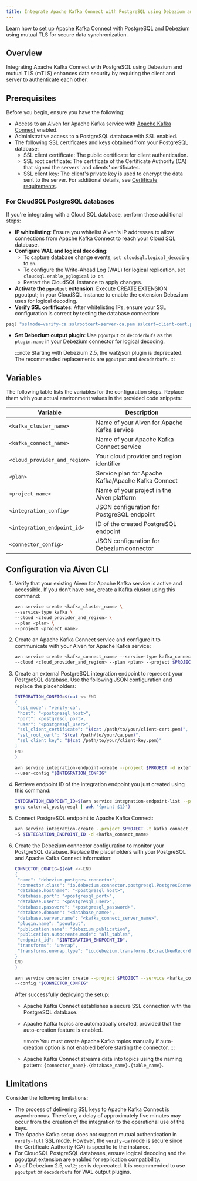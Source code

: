 ```yaml
---
title: Integrate Apache Kafka Connect with PostgreSQL using Debezium and mutual TLS
---
```


Learn how to set up Apache Kafka Connect with PostgreSQL and Debezium using mutual TLS for secure data synchronization.

## Overview

Integrating Apache Kafka Connect with PostgreSQL using Debezium and mutual TLS (mTLS)
enhances data security by requiring the client and server to authenticate each other.

## Prerequisites

Before you begin, ensure you have the following:

- Access to an Aiven for Apache Kafka service with
[Apache Kafka Connect](/docs/products/kafka/kafka-connect/howto/enable-connect)
enabled.
- Administrative access to a PostgreSQL database with SSL enabled.
- The following SSL certificates and keys obtained from your PostgreSQL database:
  - SSL client certificate: The public certificate for client authentication.
  - SSL root certificate: The certificate of the Certificate Authority (CA) that signed
  the servers' and clients' certificates.
  - SSL client key: The client's private key is used to encrypt the data sent to the
  server.
  For additional details, see
  [Certificate requirements](/docs/platform/concepts/tls-ssl-certificates#certificate-requirements).

### For CloudSQL PostgreSQL databases

If you're integrating with a Cloud SQL database, perform these additional steps:

- **IP whitelisting**: Ensure you whitelist Aiven's IP addresses to allow connections
   from Apache Kafka Connect to reach your Cloud SQL database.
- **Configure WAL and logical decoding**:
  - To capture database change events, `set cloudsql.logical_decoding` to `on`.
  - To configure the Write-Ahead Log (WAL) for logical replication, set
    `cloudsql.enable_pglogical` to` on`.
  - Restart the CloudSQL instance to apply changes.
- **Activate the `pgoutput` extension**: Execute CREATE EXTENSION pgoutput; in your
  CloudSQL instance to enable the extension Debezium uses for logical decoding.
- **Verify SSL certificates**: After whitelisting IPs, ensure your SSL configuration is
  correct by testing the database connection:

```bash
psql "sslmode=verify-ca sslrootcert=server-ca.pem sslcert=client-cert.pem sslkey=client-key.pem hostaddr=<YOUR_IP_ADDRESS> port=5432 user=<YOUR_USER> dbname=<YOUR_DB_NAME>"
```

- **Set Debezium output plugin**: Use `pgoutput` or `decoderbufs` as the `plugin.name` in
  your Debezium connector for logical decoding.

     :::note
     Starting with Debezium 2.5, the wal2json plugin is deprecated. The recommended
     replacements are `pgoutput` and `decoderbufs`.
     :::

## Variables

The following table lists the variables for the configuration steps. Replace them with
your actual environment values in the provided code snippets:

| Variable | Description |
|---|---|
| `<kafka_cluster_name>` | Name of your Aiven for Apache Kafka service |
| `<kafka_connect_name>` | Name of your Apache Kafka Connect service |
| `<cloud_provider_and_region>` | Your cloud provider and region identifier |
| `<plan>` | Service plan for Apache Kafka/Apache Kafka Connect |
| `<project_name>` | Name of your project in the Aiven platform |
| `<integration_config>` | JSON configuration for PostgreSQL endpoint |
| `<integration_endpoint_id>` | ID of the created PostgreSQL endpoint |
| `<connector_config>` | JSON configuration for Debezium connector |

## Configuration via Aiven CLI

1. Verify that your existing Aiven for Apache Kafka service is active and accessible.
   If you don’t have one, create a Kafka cluster using this command:

   ```bash
   avn service create <kafka_cluster_name> \
   --service-type kafka \
   --cloud <cloud_provider_and_region> \
   --plan <plan> \
   --project <project_name>
   ```

1. Create an Apache Kafka Connect service and configure it to communicate with your
Aiven for Apache Kafka service:

   ```bash
   avn service create <kafka_connect_name> --service-type kafka_connect \
   --cloud <cloud_provider_and_region> --plan <plan> --project $PROJECT
   ```

1. Create an external PostgreSQL integration endpoint to represent your PostgreSQL
database. Use the following JSON configuration and replace the placeholders:

   ```bash
   INTEGRATION_CONFIG=$(cat <<-END
   {
    "ssl_mode": "verify-ca",
    "host": "<postgresql_host>",
    "port": <postgresql_port>,
    "user": "<postgresql_user>",
    "ssl_client_certificate": "$(cat /path/to/your/client-cert.pem)",
    "ssl_root_cert": "$(cat /path/to/your/ca.pem)",
    "ssl_client_key": "$(cat /path/to/your/client-key.pem)"
   }
   END
   )

   avn service integration-endpoint-create --project $PROJECT -d external_postgresql \
   --user-config "$INTEGRATION_CONFIG"

   ```

1. Retrieve endpoint ID of the integration endpoint you just created using this command:

   ```bash
   INTEGRATION_ENDPOINT_ID=$(avn service integration-endpoint-list --project $PROJECT |
   grep external_postgresql | awk '{print $1}')
   ```

1. Connect PostgreSQL endpoint to Apache Kafka Connect:

   ```bash
   avn service integration-create --project $PROJECT -t kafka_connect_postgresql \
   -S $INTEGRATION_ENDPOINT_ID -d <kafka_connect_name>
   ```

1. Create the Debezium connector configuration to monitor your PostgreSQL database.
Replace the placeholders with your PostgreSQL and Apache Kafka Connect information:

   ```bash
   CONNECTOR_CONFIG=$(cat <<-END
   {
    "name": "debezium-postgres-connector",
    "connector.class": "io.debezium.connector.postgresql.PostgresConnector",
    "database.hostname": "<postgresql_host>",
    "database.port": "<postgresql_port>",
    "database.user": "<postgresql_user>",
    "database.password": "<postgresql_password>",
    "database.dbname": "<database_name>",
    "database.server.name": "<kafka_connect_server_name>",
    "plugin.name": "pgoutput",
    "publication.name": "debezium_publication",
    "publication.autocreate.mode": "all_tables",
    "endpoint_id": "$INTEGRATION_ENDPOINT_ID",
    "transforms": "unwrap",
    "transforms.unwrap.type": "io.debezium.transforms.ExtractNewRecordState"
   }
   END
   )

   avn service connector create --project $PROJECT --service <kafka_connect_name> \
   --config "$CONNECTOR_CONFIG"

   ```

   After successfully deploying the setup:

   - Apache Kafka Connect establishes a secure SSL connection with the PostgreSQL
database.
   - Apache Kafka topics are automatically created, provided that the auto-creation
feature is enabled.

     :::note
     You must create Apache Kafka topics manually if auto-creation option is
     not enabled before starting the connector.
     :::
   - Apache Kafka Connect streams data into topics using the naming
pattern: `{connector_name}.{database_name}.{table_name}`.

## Limitations

Consider the following limitations:

- The process of delivering SSL keys to Apache Kafka Connect is asynchronous.
Therefore, a delay of approximately five minutes may occur from the creation of
the integration to the operational use of the keys.
- The Apache Kafka setup does not support mutual authentication in `verify-full` SSL mode.
However, the `verify-ca` mode is secure since the Certificate Authority (CA) is
specific to the instance.
- For CloudSQL PostgreSQL databases, ensure logical decoding and the pgoutput extension
  are enabled for replication compatibility.
- As of Debezium 2.5, `wal2json` is deprecated. It is recommended to use `pgoutput` or `decoderbufs`
  for WAL output plugins.
